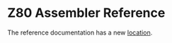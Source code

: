 # Z80 Assembler Reference

The reference documentation has a new [location](https://dotneteer.github.io/spectnetide/documents/main-features).
